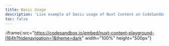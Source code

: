 ```yaml
---
title: Basic Usage
description: 'Live example of basic usage of Nuxt Content on CodeSandbox.'
toc: false
---
```


:iframe{:src="https://codesandbox.io/embed/nuxt-content-playground-l164h?hidenavigation=1&theme=dark" width="100%" height="500px"}
